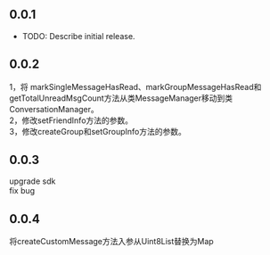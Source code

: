 ## 0.0.1

* TODO: Describe initial release.

## 0.0.2

1，将 markSingleMessageHasRead、markGroupMessageHasRead和getTotalUnreadMsgCount方法从类MessageManager移动到类ConversationManager。</br>
2，修改setFriendInfo方法的参数。</br>
3，修改createGroup和setGroupInfo方法的参数。

## 0.0.3
upgrade sdk </br>
fix bug </br>

## 0.0.4
将createCustomMessage方法入参从Uint8List替换为Map
